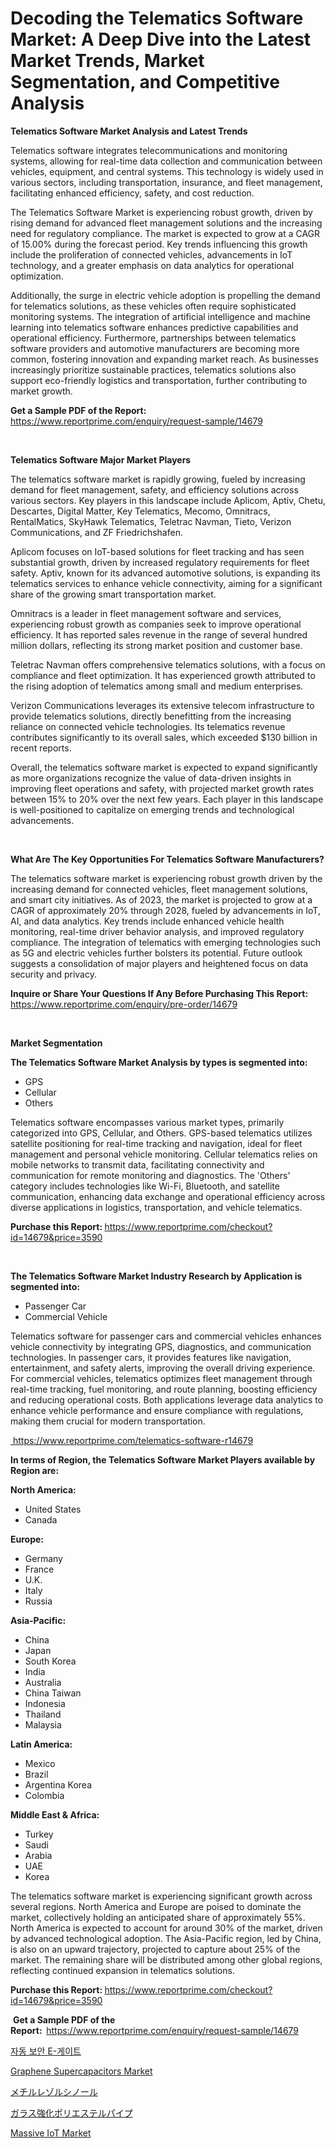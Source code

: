 <p><h1>Decoding the Telematics Software Market: A Deep Dive into the Latest Market Trends, Market Segmentation, and Competitive Analysis</h1></p><p><strong>Telematics Software Market Analysis and Latest Trends</strong></p>
<p><p>Telematics software integrates telecommunications and monitoring systems, allowing for real-time data collection and communication between vehicles, equipment, and central systems. This technology is widely used in various sectors, including transportation, insurance, and fleet management, facilitating enhanced efficiency, safety, and cost reduction.</p><p>The Telematics Software Market is experiencing robust growth, driven by rising demand for advanced fleet management solutions and the increasing need for regulatory compliance. The market is expected to grow at a CAGR of 15.00% during the forecast period. Key trends influencing this growth include the proliferation of connected vehicles, advancements in IoT technology, and a greater emphasis on data analytics for operational optimization.</p><p>Additionally, the surge in electric vehicle adoption is propelling the demand for telematics solutions, as these vehicles often require sophisticated monitoring systems. The integration of artificial intelligence and machine learning into telematics software enhances predictive capabilities and operational efficiency. Furthermore, partnerships between telematics software providers and automotive manufacturers are becoming more common, fostering innovation and expanding market reach. As businesses increasingly prioritize sustainable practices, telematics solutions also support eco-friendly logistics and transportation, further contributing to market growth.</p></p>
<p><strong>Get a Sample PDF of the Report:&nbsp;</strong> <a href="https://www.reportprime.com/enquiry/request-sample/14679">https://www.reportprime.com/enquiry/request-sample/14679</a></p>
<p>&nbsp;</p>
<p><strong>Telematics Software Major Market Players</strong></p>
<p><p>The telematics software market is rapidly growing, fueled by increasing demand for fleet management, safety, and efficiency solutions across various sectors. Key players in this landscape include Aplicom, Aptiv, Chetu, Descartes, Digital Matter, Key Telematics, Mecomo, Omnitracs, RentalMatics, SkyHawk Telematics, Teletrac Navman, Tieto, Verizon Communications, and ZF Friedrichshafen.</p><p>Aplicom focuses on IoT-based solutions for fleet tracking and has seen substantial growth, driven by increased regulatory requirements for fleet safety. Aptiv, known for its advanced automotive solutions, is expanding its telematics services to enhance vehicle connectivity, aiming for a significant share of the growing smart transportation market.</p><p>Omnitracs is a leader in fleet management software and services, experiencing robust growth as companies seek to improve operational efficiency. It has reported sales revenue in the range of several hundred million dollars, reflecting its strong market position and customer base. </p><p>Teletrac Navman offers comprehensive telematics solutions, with a focus on compliance and fleet optimization. It has experienced growth attributed to the rising adoption of telematics among small and medium enterprises.</p><p>Verizon Communications leverages its extensive telecom infrastructure to provide telematics solutions, directly benefitting from the increasing reliance on connected vehicle technologies. Its telematics revenue contributes significantly to its overall sales, which exceeded $130 billion in recent reports.</p><p>Overall, the telematics software market is expected to expand significantly as more organizations recognize the value of data-driven insights in improving fleet operations and safety, with projected market growth rates between 15% to 20% over the next few years. Each player in this landscape is well-positioned to capitalize on emerging trends and technological advancements.</p></p>
<p>&nbsp;</p>
<p><strong>What Are The Key Opportunities For Telematics Software Manufacturers?</strong></p>
<p><p>The telematics software market is experiencing robust growth driven by the increasing demand for connected vehicles, fleet management solutions, and smart city initiatives. As of 2023, the market is projected to grow at a CAGR of approximately 20% through 2028, fueled by advancements in IoT, AI, and data analytics. Key trends include enhanced vehicle health monitoring, real-time driver behavior analysis, and improved regulatory compliance. The integration of telematics with emerging technologies such as 5G and electric vehicles further bolsters its potential. Future outlook suggests a consolidation of major players and heightened focus on data security and privacy.</p></p>
<p><strong>Inquire or Share Your Questions If Any Before Purchasing This Report:</strong> <a href="https://www.reportprime.com/enquiry/pre-order/14679">https://www.reportprime.com/enquiry/pre-order/14679</a></p>
<p>&nbsp;</p>
<p><strong>Market Segmentation</strong></p>
<p><strong>The Telematics Software Market Analysis by types is segmented into:</strong></p>
<p><ul><li>GPS</li><li>Cellular</li><li>Others</li></ul></p>
<p><p>Telematics software encompasses various market types, primarily categorized into GPS, Cellular, and Others. GPS-based telematics utilizes satellite positioning for real-time tracking and navigation, ideal for fleet management and personal vehicle monitoring. Cellular telematics relies on mobile networks to transmit data, facilitating connectivity and communication for remote monitoring and diagnostics. The 'Others' category includes technologies like Wi-Fi, Bluetooth, and satellite communication, enhancing data exchange and operational efficiency across diverse applications in logistics, transportation, and vehicle telematics.</p></p>
<p><strong>Purchase this Report:&nbsp;</strong><a href="https://www.reportprime.com/checkout?id=14679&price=3590">https://www.reportprime.com/checkout?id=14679&price=3590</a></p>
<p>&nbsp;</p>
<p><strong>The Telematics Software Market Industry Research by Application is segmented into:</strong></p>
<p><ul><li>Passenger Car</li><li>Commercial Vehicle</li></ul></p>
<p><p>Telematics software for passenger cars and commercial vehicles enhances vehicle connectivity by integrating GPS, diagnostics, and communication technologies. In passenger cars, it provides features like navigation, entertainment, and safety alerts, improving the overall driving experience. For commercial vehicles, telematics optimizes fleet management through real-time tracking, fuel monitoring, and route planning, boosting efficiency and reducing operational costs. Both applications leverage data analytics to enhance vehicle performance and ensure compliance with regulations, making them crucial for modern transportation.</p></p>
<p><a href="https://www.reportprime.com/telematics-software-r14679">&nbsp;https://www.reportprime.com/telematics-software-r14679</a></p>
<p><strong>In terms of Region, the Telematics Software Market Players available by Region are:</strong></p>
<p>
    <p> <strong> North America: </strong>
        <ul>
            <li>United States</li>
            <li>Canada</li>
        </ul>
        </p> 
    <p> <strong> Europe: </strong>
        <ul>
            <li>Germany</li>
            <li>France</li>
            <li>U.K.</li>
            <li>Italy</li>
            <li>Russia</li>
        </ul>
        </p> 
    <p> <strong> Asia-Pacific: </strong>
        <ul>
            <li>China</li>
            <li>Japan</li>
            <li>South Korea</li>
            <li>India</li>
            <li>Australia</li>
            <li>China Taiwan</li>
            <li>Indonesia</li>
            <li>Thailand</li>
            <li>Malaysia</li>
        </ul>
        </p> 
    <p> <strong> Latin America: </strong>
        <ul>
            <li>Mexico</li>
            <li>Brazil</li>
            <li>Argentina Korea</li>
            <li>Colombia</li>
        </ul>
        </p> 
    <p> <strong> Middle East & Africa: </strong>
        <ul>
            <li>Turkey</li>
            <li>Saudi</li>
            <li>Arabia</li>
            <li>UAE</li>
            <li>Korea</li>
        </ul>
    </p>
    </p>
<p><p>The telematics software market is experiencing significant growth across several regions. North America and Europe are poised to dominate the market, collectively holding an anticipated share of approximately 55%. North America is expected to account for around 30% of the market, driven by advanced technological adoption. The Asia-Pacific region, led by China, is also on an upward trajectory, projected to capture about 25% of the market. The remaining share will be distributed among other global regions, reflecting continued expansion in telematics solutions.</p></p>
<p><strong>Purchase this Report: </strong><a href="https://www.reportprime.com/checkout?id=14679&price=3590">https://www.reportprime.com/checkout?id=14679&price=3590</a></p>
<p>&nbsp;<strong>Get a Sample PDF of the Report:&nbsp;&nbsp;</strong><a href="https://www.reportprime.com/enquiry/request-sample/14679">https://www.reportprime.com/enquiry/request-sample/14679</a></p>
<p><strong></strong></p>
<p><p><a href="https://medium.com/@zolajenkins98/automated-security-e-gate-market-%EC%9D%98-%EA%B8%80%EB%A1%9C%EB%B2%8C-%EC%8B%9C%EC%9E%A5-%EA%B0%9C%EC%9A%94%EB%8A%94-%EC%A0%84-%EC%84%B8%EA%B3%84-%EB%B0%8F-%EC%A3%BC%EC%9A%94-%EC%8B%9C%EC%9E%A5%EC%9D%98-%EC%82%B0%EC%97%85%EC%97%90-%EC%98%81%ED%96%A5%EC%9D%84-%EB%AF%B8%EC%B9%98%EB%8A%94-%EC%A3%BC%EC%9A%94-%ED%8A%B8%EB%A0%8C%EB%93%9C%EC%97%90-%EB%8C%80%ED%95%9C-%EB%8F%85%ED%8A%B9%ED%95%9C-%EA%B4%80%EC%A0%90%EC%9D%84-%EC%A0%9C%EA%B3%B5%ED%95%A9%EB%8B%88%EB%8B%A4-d1b232c5a844">자동 보안 E-게이트</a></p><p><a href="https://github.com/MarlinNader2023/Market-Research-Report-List-1/blob/main/graphene-supercapacitors-market.md">Graphene Supercapacitors Market</a></p><p><a href="https://medium.com/@leigh4852023/methyol-resorcinol-market-%E3%81%AE%E3%82%B0%E3%83%AD%E3%83%BC%E3%83%90%E3%83%AB%E5%B8%82%E5%A0%B4%E6%A6%82%E8%A6%81%E3%81%AF-%E4%B8%96%E7%95%8C%E3%81%8A%E3%82%88%E3%81%B3%E4%B8%BB%E8%A6%81%E5%B8%82%E5%A0%B4%E3%81%AB%E3%81%8A%E3%81%91%E3%82%8B%E6%A5%AD%E7%95%8C%E3%81%AB%E5%BD%B1%E9%9F%BF%E3%82%92%E4%B8%8E%E3%81%88%E3%82%8B%E4%B8%BB%E8%A6%81%E3%81%AA%E3%83%88%E3%83%AC%E3%83%B3%E3%83%89%E3%81%AB%E3%81%A4%E3%81%84%E3%81%A6-%E7%8B%AC%E8%87%AA%E3%81%AE%E8%A6%96%E7%82%B9%E3%82%92%E6%8F%90%E4%BE%9B%E3%81%97%E3%81%BE%E3%81%99-d902ed4103a4">メチルレゾルシノール</a></p><p><a href="https://medium.com/@leigh4852023/%E3%82%B0%E3%83%A9%E3%82%B9%E5%BC%B7%E5%8C%96%E3%83%9D%E3%83%AA%E3%82%A8%E3%82%B9%E3%83%86%E3%83%AB%E3%83%91%E3%82%A4%E3%83%97%E5%B8%82%E5%A0%B4%E3%81%AE%E5%8B%95%E6%85%8B%E3%82%92%E6%8E%A2%E3%82%8B-%E3%82%B0%E3%83%AD%E3%83%BC%E3%83%90%E3%83%AB%E3%83%88%E3%83%AC%E3%83%B3%E3%83%89%E3%81%A8%E5%B0%86%E6%9D%A5%E3%81%AE%E6%88%90%E9%95%B7%E8%A6%8B%E9%80%9A%E3%81%97-2024%E5%B9%B4-2031%E5%B9%B4-123%E3%83%9A%E3%83%BC%E3%82%B8%E3%81%AB%E3%82%8F%E3%81%9F%E3%81%A3%E3%81%A6%E3%82%AB%E3%83%90%E3%83%BC%E3%81%95%E3%82%8C%E3%81%A6%E3%81%84%E3%81%BE%E3%81%99-beb8085e9d3c">ガラス強化ポリエステルパイプ</a></p><p><a href="https://www.linkedin.com/pulse/massive-iot-market-trends-regional-insights-forecasted-period-u4sff?trackingId=hBIAwW8lSeOW7SzerHi97w%3D%3D">Massive IoT Market</a></p></p>